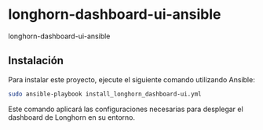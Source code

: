 # longhorn-dashboard-ui-ansible
longhorn-dashboard-ui-ansible

## Instalación

Para instalar este proyecto, ejecute el siguiente comando utilizando Ansible:

```bash
sudo ansible-playbook install_longhorn_dashboard-ui.yml
```

Este comando aplicará las configuraciones necesarias para desplegar el dashboard de Longhorn en su entorno.
